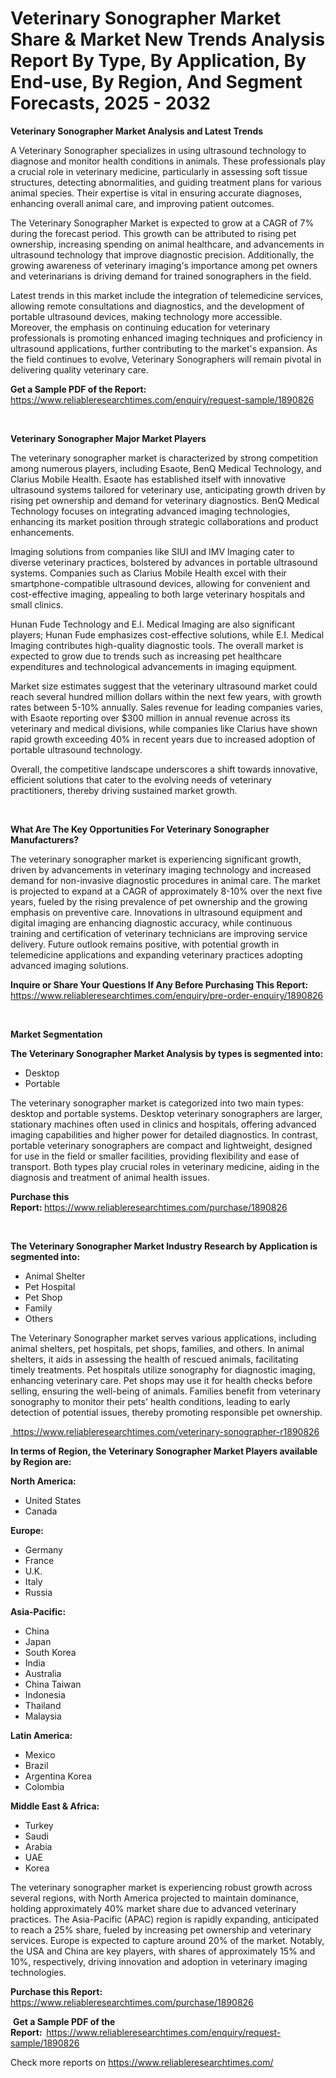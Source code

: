 <p><h1>Veterinary Sonographer Market Share & Market New Trends Analysis Report By Type, By Application, By End-use, By Region, And Segment Forecasts, 2025 - 2032</h1></p><p><strong>Veterinary Sonographer Market Analysis and Latest Trends</strong></p>
<p><p>A Veterinary Sonographer specializes in using ultrasound technology to diagnose and monitor health conditions in animals. These professionals play a crucial role in veterinary medicine, particularly in assessing soft tissue structures, detecting abnormalities, and guiding treatment plans for various animal species. Their expertise is vital in ensuring accurate diagnoses, enhancing overall animal care, and improving patient outcomes.</p><p>The Veterinary Sonographer Market is expected to grow at a CAGR of 7% during the forecast period. This growth can be attributed to rising pet ownership, increasing spending on animal healthcare, and advancements in ultrasound technology that improve diagnostic precision. Additionally, the growing awareness of veterinary imaging's importance among pet owners and veterinarians is driving demand for trained sonographers in the field. </p><p>Latest trends in this market include the integration of telemedicine services, allowing remote consultations and diagnostics, and the development of portable ultrasound devices, making technology more accessible. Moreover, the emphasis on continuing education for veterinary professionals is promoting enhanced imaging techniques and proficiency in ultrasound applications, further contributing to the market's expansion. As the field continues to evolve, Veterinary Sonographers will remain pivotal in delivering quality veterinary care.</p></p>
<p><strong>Get a Sample PDF of the Report:&nbsp;</strong> <a href="https://www.reliableresearchtimes.com/enquiry/request-sample/1890826?utm_campaign=2669&utm_medium=2&utm_source=Github&utm_content=ia&utm_term=04032025&utm_id=veterinary-sonographer">https://www.reliableresearchtimes.com/enquiry/request-sample/1890826</a></p>
<p>&nbsp;</p>
<p><strong>Veterinary Sonographer Major Market Players</strong></p>
<p><p>The veterinary sonographer market is characterized by strong competition among numerous players, including Esaote, BenQ Medical Technology, and Clarius Mobile Health. Esaote has established itself with innovative ultrasound systems tailored for veterinary use, anticipating growth driven by rising pet ownership and demand for veterinary diagnostics. BenQ Medical Technology focuses on integrating advanced imaging technologies, enhancing its market position through strategic collaborations and product enhancements.</p><p>Imaging solutions from companies like SIUI and IMV Imaging cater to diverse veterinary practices, bolstered by advances in portable ultrasound systems. Companies such as Clarius Mobile Health excel with their smartphone-compatible ultrasound devices, allowing for convenient and cost-effective imaging, appealing to both large veterinary hospitals and small clinics.</p><p>Hunan Fude Technology and E.I. Medical Imaging are also significant players; Hunan Fude emphasizes cost-effective solutions, while E.I. Medical Imaging contributes high-quality diagnostic tools. The overall market is expected to grow due to trends such as increasing pet healthcare expenditures and technological advancements in imaging equipment.</p><p>Market size estimates suggest that the veterinary ultrasound market could reach several hundred million dollars within the next few years, with growth rates between 5-10% annually. Sales revenue for leading companies varies, with Esaote reporting over $300 million in annual revenue across its veterinary and medical divisions, while companies like Clarius have shown rapid growth exceeding 40% in recent years due to increased adoption of portable ultrasound technology.</p><p>Overall, the competitive landscape underscores a shift towards innovative, efficient solutions that cater to the evolving needs of veterinary practitioners, thereby driving sustained market growth.</p></p>
<p>&nbsp;</p>
<p><strong>What Are The Key Opportunities For Veterinary Sonographer Manufacturers?</strong></p>
<p><p>The veterinary sonographer market is experiencing significant growth, driven by advancements in veterinary imaging technology and increased demand for non-invasive diagnostic procedures in animal care. The market is projected to expand at a CAGR of approximately 8-10% over the next five years, fueled by the rising prevalence of pet ownership and the growing emphasis on preventive care. Innovations in ultrasound equipment and digital imaging are enhancing diagnostic accuracy, while continuous training and certification of veterinary technicians are improving service delivery. Future outlook remains positive, with potential growth in telemedicine applications and expanding veterinary practices adopting advanced imaging solutions.</p></p>
<p><strong>Inquire or Share Your Questions If Any Before Purchasing This Report:</strong> <a href="https://www.reliableresearchtimes.com/enquiry/pre-order-enquiry/1890826?utm_campaign=2669&utm_medium=2&utm_source=Github&utm_content=ia&utm_term=04032025&utm_id=veterinary-sonographer">https://www.reliableresearchtimes.com/enquiry/pre-order-enquiry/1890826</a></p>
<p>&nbsp;</p>
<p><strong>Market Segmentation</strong></p>
<p><strong>The Veterinary Sonographer Market Analysis by types is segmented into:</strong></p>
<p><ul><li>Desktop</li><li>Portable</li></ul></p>
<p><p>The veterinary sonographer market is categorized into two main types: desktop and portable systems. Desktop veterinary sonographers are larger, stationary machines often used in clinics and hospitals, offering advanced imaging capabilities and higher power for detailed diagnostics. In contrast, portable veterinary sonographers are compact and lightweight, designed for use in the field or smaller facilities, providing flexibility and ease of transport. Both types play crucial roles in veterinary medicine, aiding in the diagnosis and treatment of animal health issues.</p></p>
<p><strong>Purchase this Report:&nbsp;</strong><a href="https://www.reliableresearchtimes.com/purchase/1890826?utm_campaign=2669&utm_medium=2&utm_source=Github&utm_content=ia&utm_term=04032025&utm_id=veterinary-sonographer">https://www.reliableresearchtimes.com/purchase/1890826</a></p>
<p>&nbsp;</p>
<p><strong>The Veterinary Sonographer Market Industry Research by Application is segmented into:</strong></p>
<p><ul><li>Animal Shelter</li><li>Pet Hospital</li><li>Pet Shop</li><li>Family</li><li>Others</li></ul></p>
<p><p>The Veterinary Sonographer market serves various applications, including animal shelters, pet hospitals, pet shops, families, and others. In animal shelters, it aids in assessing the health of rescued animals, facilitating timely treatments. Pet hospitals utilize sonography for diagnostic imaging, enhancing veterinary care. Pet shops may use it for health checks before selling, ensuring the well-being of animals. Families benefit from veterinary sonography to monitor their pets' health conditions, leading to early detection of potential issues, thereby promoting responsible pet ownership.</p></p>
<p><a href="https://www.reliableresearchtimes.com/veterinary-sonographer-r1890826?utm_campaign=2669&utm_medium=2&utm_source=Github&utm_content=ia&utm_term=04032025&utm_id=veterinary-sonographer">&nbsp;https://www.reliableresearchtimes.com/veterinary-sonographer-r1890826</a></p>
<p><strong>In terms of Region, the Veterinary Sonographer Market Players available by Region are:</strong></p>
<p>
    <p> <strong> North America: </strong>
        <ul>
            <li>United States</li>
            <li>Canada</li>
        </ul>
        </p> 
    <p> <strong> Europe: </strong>
        <ul>
            <li>Germany</li>
            <li>France</li>
            <li>U.K.</li>
            <li>Italy</li>
            <li>Russia</li>
        </ul>
        </p> 
    <p> <strong> Asia-Pacific: </strong>
        <ul>
            <li>China</li>
            <li>Japan</li>
            <li>South Korea</li>
            <li>India</li>
            <li>Australia</li>
            <li>China Taiwan</li>
            <li>Indonesia</li>
            <li>Thailand</li>
            <li>Malaysia</li>
        </ul>
        </p> 
    <p> <strong> Latin America: </strong>
        <ul>
            <li>Mexico</li>
            <li>Brazil</li>
            <li>Argentina Korea</li>
            <li>Colombia</li>
        </ul>
        </p> 
    <p> <strong> Middle East & Africa: </strong>
        <ul>
            <li>Turkey</li>
            <li>Saudi</li>
            <li>Arabia</li>
            <li>UAE</li>
            <li>Korea</li>
        </ul>
    </p>
    </p>
<p><p>The veterinary sonographer market is experiencing robust growth across several regions, with North America projected to maintain dominance, holding approximately 40% market share due to advanced veterinary practices. The Asia-Pacific (APAC) region is rapidly expanding, anticipated to reach a 25% share, fueled by increasing pet ownership and veterinary services. Europe is expected to capture around 20% of the market. Notably, the USA and China are key players, with shares of approximately 15% and 10%, respectively, driving innovation and adoption in veterinary imaging technologies.</p></p>
<p><strong>Purchase this Report: </strong><a href="https://www.reliableresearchtimes.com/purchase/1890826?utm_campaign=2669&utm_medium=2&utm_source=Github&utm_content=ia&utm_term=04032025&utm_id=veterinary-sonographer">https://www.reliableresearchtimes.com/purchase/1890826</a></p>
<p>&nbsp;<strong>Get a Sample PDF of the Report:&nbsp;&nbsp;</strong><a href="https://www.reliableresearchtimes.com/enquiry/request-sample/1890826?utm_campaign=2669&utm_medium=2&utm_source=Github&utm_content=ia&utm_term=04032025&utm_id=veterinary-sonographer">https://www.reliableresearchtimes.com/enquiry/request-sample/1890826</a></p>
<p><strong></strong></p>
<p>Check more reports on <a href="https://www.reliableresearchtimes.com/?utm_campaign=2669&utm_medium=2&utm_source=Github&utm_content=ia&utm_term=04032025&utm_id=veterinary-sonographer">https://www.reliableresearchtimes.com/</a></p>